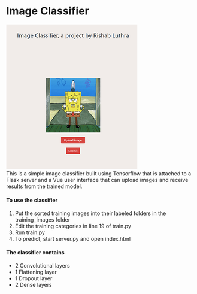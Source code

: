 # Image Classifier
![A screenshot of the user interface](https://github.com/SuparSquid/Image-Classifier/blob/master/screenshot.PNG?raw=true)<br />
This is a simple image classifier built using Tensorflow that is attached to a Flask server and a Vue user interface that can upload images and receive results from the trained model.


#### To use the classifier
1. Put the sorted training images into their labeled folders in the training_images folder
2. Edit the training categories in line 19 of train.py
3. Run train.py
4. To predict, start server.py and open index.html

#### The classifier contains
- 2 Convolutional layers
- 1 Flattening layer
- 1 Dropout layer
- 2 Dense layers
